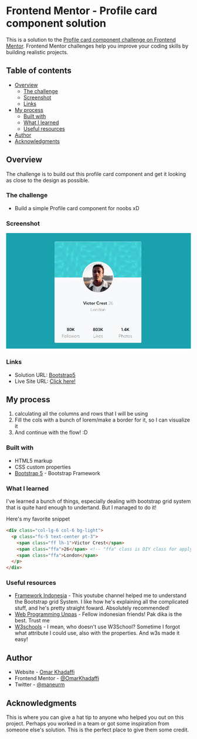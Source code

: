 # Frontend Mentor - Profile card component solution

This is a solution to the [Profile card component challenge on Frontend Mentor](https://www.frontendmentor.io/challenges/profile-card-component-cfArpWshJ). Frontend Mentor challenges help you improve your coding skills by building realistic projects. 

## Table of contents

- [Overview](#overview)
  - [The challenge](#the-challenge)
  - [Screenshot](#screenshot)
  - [Links](#links)
- [My process](#my-process)
  - [Built with](#built-with)
  - [What I learned](#what-i-learned)
  - [Useful resources](#useful-resources)
- [Author](#author)
- [Acknowledgments](#acknowledgments)


## Overview
The challenge is to build out this profile card component and get it looking as close to the design as possible.
### The challenge

- Build a simple Profile card component for noobs xD

### Screenshot

![Screenshot](./images/ss.jpg)


### Links

- Solution URL: [Bootstrap5](https://getbootstrap.com/docs/5.1/getting-started/introduction/)
- Live Site URL: [Click here!](https://omarkhadaffi.github.io)

## My process

1. calculating all the columns and rows that I will be using
2. Fill the cols with a bunch of lorem/make a border for it, so I can visualize it
3. And continue with the flow! :D


### Built with

- HTML5 markup
- CSS custom properties
- [Bootstrap 5](https://getbootstrap.com) - Bootstrap Framework

### What I learned

I've learned a bunch of things, especially dealing with bootstrap grid system that is quite hard enough to undertand. But I managed to do it!

Here's my favorite snippet

```html
<div class="col-lg-6 col-6 bg-light">
  <p class="fs-5 text-center pt-3">
    <span class="ff lh-1">Victor Crest</span> 
    <span class="ffa">26</span> <!-- "ffa" class is DIY class for applying the font -->
    <span class="ffa">London</span>
  </p>
</div>
```
### Useful resources

- [Framework Indonesia](https://www.youtube.com/channel/UCFCDiQFrqj5zPMQnV-2zO2A) - This youtube channel helped me to understand the Bootstrap grid System. I like how he's explaining all the complicated stuff, and he's pretty straight foward. Absolutely recommended!
- [Web Programming Unpas](https://www.youtube.com/c/WebProgrammingUNPAS) - Fellow indonesian friends! Pak dika is the best. Trust me
- [W3schools](https://www.w3schools.com/) - I mean, who doesn't use W3School? Sometime I forgot what attribute I could use, also with the properties. And w3s made it easy!

## Author

- Website - [Omar Khadaffi](khadaffiomar.com)
- Frontend Mentor - [@OmarKhadaffi](https://www.frontendmentor.io/profile/Omarkhadaffi)
- Twitter - [@maneurm](https://www.twitter.com/maneurm)
## Acknowledgments

This is where you can give a hat tip to anyone who helped you out on this project. Perhaps you worked in a team or got some inspiration from someone else's solution. This is the perfect place to give them some credit.
